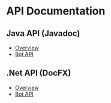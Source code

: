 # API Documentation

## Java API (Javadoc)
- [Overview](https://robocode.dev/tankroyale/api/java/)
- [Bot API](https://robocode.dev/tankroyale/api/java/dev/robocode/tankroyale/botapi/package-summary.html)  

## .Net API (DocFX)
- [Overview](https://robocode.dev/tankroyale/api/dotnet/)
- [Bot API](https://robocode.dev/tankroyale/api/dotnet/api/Robocode.TankRoyale.BotApi.html) 